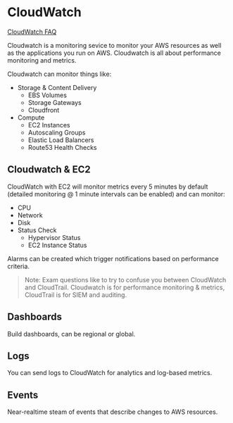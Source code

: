 # CloudWatch
[CloudWatch FAQ](https://aws.amazon.com/cloudwatch/faqs/)

Cloudwatch is a monitoring sevice to monitor your AWS resources as well as the applications you run on AWS. Cloudwatch is all about performance monitoring and metrics.

Cloudwatch can monitor things like:
- Storage & Content Delivery
  - EBS Volumes
  - Storage Gateways
  - Cloudfront
- Compute
  - EC2 Instances
  - Autoscaling Groups
  - Elastic Load Balancers
  - Route53 Health Checks

## Cloudwatch & EC2
CloudWatch with EC2 will monitor metrics every 5 minutes by default (detailed monitoring @ 1 minute intervals can be enabled) and can monitor:
- CPU
- Network
- Disk
- Status Check
  - Hypervisor Status
  - EC2 Instance Status

Alarms can be created which trigger notifications based on performance criteria.

>Note: Exam questions like to try to confuse you between CloudWatch and CloudTrail. Cloudwatch is for performance monitoring & metrics, CloudTrail is for SIEM and auditing.

## Dashboards
Build dashboards, can be regional or global.

## Logs
You can send logs to CloudWatch for analytics and log-based metrics.

## Events
Near-realtime steam of events that describe changes to AWS resources.
